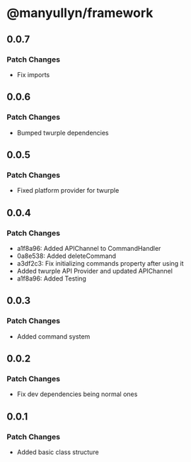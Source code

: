 # @manyullyn/framework

## 0.0.7

### Patch Changes

- Fix imports

## 0.0.6

### Patch Changes

- Bumped twurple dependencies

## 0.0.5

### Patch Changes

- Fixed platform provider for twurple

## 0.0.4

### Patch Changes

- a1f8a96: Added APIChannel to CommandHandler
- 0a8e538: Added deleteCommand
- a3df2c3: Fix initializing commands property after using it
- Added twurple API Provider and updated APIChannel
- a1f8a96: Added Testing

## 0.0.3

### Patch Changes

- Added command system

## 0.0.2

### Patch Changes

- Fix dev dependencies being normal ones

## 0.0.1

### Patch Changes

- Added basic class structure
